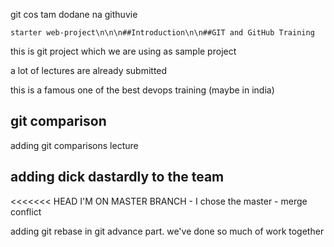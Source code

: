 git cos tam dodane na githuvie
    
    
    
    starter web-project\n\n\n##Introduction\n\n##GIT and GitHub Training
this is git project which we are using as sample project

a lot of lectures are already submitted


this is a famous one of the best devops training (maybe in india)


## git comparison 
adding git comparisons lecture 

## adding dick dastardly to the team

<<<<<<< HEAD
I'M ON MASTER BRANCH - I chose the master - merge conflict


adding git rebase in git advance part. we've done so much of work together 
